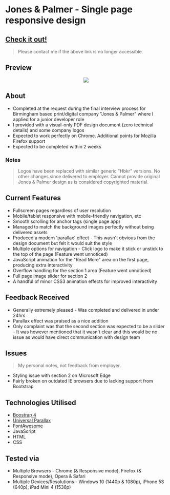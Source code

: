 # Jones & Palmer - Single page responsive design
## [Check it out!](http://hbkr.space/projects/exercise1/)
> Please contact me if the above link is no longer accessible.

## Preview
<p align="center"><img src="https://i.imgur.com/Y4BGwAG.png"></p>

## About
* Completed at the request during the final interview process for Birmingham based print/digital company "Jones & Palmer" where I applied for a junior developer role
* I provided with a visual-only PDF design document (zero technical details) and some company logos
* Expected to work perfectly on Chrome. Additional points for Mozilla Firefox support
* Expected to be completed within 2 weeks

### Notes
> Logos have been replaced with similar generic "Hbkr" versions. No other changes since delivered to employer. Cannot provide original Jones & Palmer design as is considered copyrighted material.

## Current Features
* Fullscreen pages regardless of user resolution
* Mobile/tablet responsive with mobile-friendly navigation, etc
* Smooth scrolling for anchor tags (single page app)
* Managed to match the background images perfectly without being delivered assets
* Produced a modern 'parallax' effect - This wasn't obvious from the design document but felt it would suit the style
* Multiple options for navigation - Click logo to make it stick or unstick to the top of the page (Feature went unnoticed)
* JavaScript animation for the "Read More" area on the first page, producing extra interactivity
* Overflow handling for the section 1 area (Feature went unnoticed)
* Full page image slider for section 2
* A handful of minor CSS3 animation effects for improved interactivity

## Feedback Received
* Generally extremely pleased - Was completed and delivered in under 24hrs
* Parallax effect was praised as a nice addition
* Only complaint was that the second section was expected to be a slider - It was however mentioned that it wasn't clear and this would be no issue as would have direct communication with design team

## Issues
> My personal notes, not feedback from employer.
* Styling issue with section 2 on Microsoft Edge
* Fairly broken on outdated IE browsers due to lacking support from Bootstrap

## Technologies Utilised
* [Boostrap 4](https://getbootstrap.com/)
* [Universal Parallax](https://github.com/marrio-h/universal-parallax)
* [FontAwesome](https://fontawesome.com/)
* JavaScript
* HTML
* CSS

## Tested via
* Multiple Browsers - Chrome (& Responsive mode), Firefox (& Responsive mode), Opera & Safari
* Multiple Devices/Resolutions - Windows 10 (1440p & 1080p), iPhone 5S (640p), iPad Mini 4 (1536p)